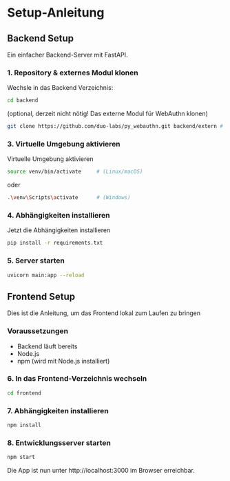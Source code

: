 # Setup-Anleitung

## Backend Setup

Ein einfacher Backend-Server mit FastAPI.

### 1. Repository & externes Modul klonen

Wechsle in das Backend Verzeichnis:
```bash
cd backend
```

(optional, derzeit nicht nötig! Das externe Modul für WebAuthn klonen)

```bash
git clone https://github.com/duo-labs/py_webauthn.git backend/extern # manuell nötig für WebAuthn, wird bei dem Klonen diesen Repos nicht automatisch hinzugefügt
```

### 3. Virtuelle Umgebung aktivieren
Virtuelle Umgebung aktivieren
```bash
source venv/bin/activate     # (Linux/macOS)
```
oder
```bash
.\venv\Scripts\activate      # (Windows)
```

### 4. Abhängigkeiten installieren
Jetzt die Abhängigkeiten installieren
```bash
pip install -r requirements.txt
```

### 5. Server starten
```bash
uvicorn main:app --reload
```

## Frontend Setup

Dies ist die Anleitung, um das Frontend lokal zum Laufen zu bringen

### Voraussetzungen
- Backend läuft bereits
- Node.js 
- npm (wird mit Node.js installiert)

### 6. In das Frontend-Verzeichnis wechseln

```bash
cd frontend
```
### 7. Abhängigkeiten installieren
```bash
npm install
```
### 8. Entwicklungsserver starten
```bash
npm start
```
Die App ist nun unter http://localhost:3000 im Browser erreichbar.
